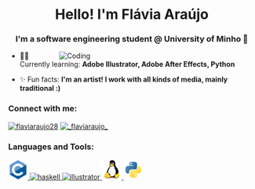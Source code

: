 <h1 align="center">Hello! I'm Flávia Araújo</h1>
<h3 align="center">I'm a software engineering student @ University of Minho 🌱</h3>
<img align="right" alt="Coding" width="400" src="https://https://i.pinimg.com/originals/a2/b4/ae/a2b4ae4ebabcd10ff10a1581366f6df2.gif">

- 👩‍💻 Currently learning: **Adobe Illustrator, Adobe After Effects, Python**

- ✨ Fun facts: **I'm an artist! I work with all kinds of media, mainly traditional :)**

<h3 align="left">Connect with me:</h3>
<p align="left">
<a href="https://linkedin.com/in/flaviaraujo28" target="blank"><img align="center" src="https://raw.githubusercontent.com/rahuldkjain/github-profile-readme-generator/master/src/images/icons/Social/linked-in-alt.svg" alt="flaviaraujo28" height="30" width="40" /></a>
<a href="https://instagram.com/_flaviaraujo_" target="blank"><img align="center" src="https://raw.githubusercontent.com/rahuldkjain/github-profile-readme-generator/master/src/images/icons/Social/instagram.svg" alt="_flaviaraujo_" height="30" width="40" /></a>
</p>

<h3 align="left">Languages and Tools:</h3>
<p align="left"> <a href="https://www.cprogramming.com/" target="_blank" rel="noreferrer"> <img src="https://raw.githubusercontent.com/devicons/devicon/master/icons/c/c-original.svg" alt="c" width="40" height="40"/> </a> <a href="https://www.haskell.org/" target="_blank" rel="noreferrer"> <img src="https://upload.wikimedia.org/wikipedia/commons/1/1c/Haskell-Logo.svg" alt="haskell" width="40" height="40"/> </a> <a href="https://www.adobe.com/in/products/illustrator.html" target="_blank" rel="noreferrer"> <img src="https://www.vectorlogo.zone/logos/adobe_illustrator/adobe_illustrator-icon.svg" alt="illustrator" width="40" height="40"/> </a> <a href="https://www.linux.org/" target="_blank" rel="noreferrer"> <img src="https://raw.githubusercontent.com/devicons/devicon/master/icons/linux/linux-original.svg" alt="linux" width="40" height="40"/> </a> <a href="https://www.python.org" target="_blank" rel="noreferrer"> <img src="https://raw.githubusercontent.com/devicons/devicon/master/icons/python/python-original.svg" alt="python" width="40" height="40"/> </a> </p>

